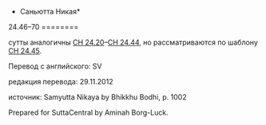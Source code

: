 * Саньютта Никая*

24\.46–70
\=\=\=\=\=\=\=\=

сутты аналогичны [СН 24\.20](/sn24\.20\-35/ru/sv)–[СН 24\.44](/sn24\.44/ru/sv), но рассматриваются по шаблону [СН 24\.45](/sn24\.45/ru/sv)\.

Перевод с английского: SV

редакция перевода: 29\.11\.2012

источник: Samyutta Nikaya by Bhikkhu Bodhi, p\. 1002

Prepared for SuttaCentral by Aminah Borg\-Luck\.